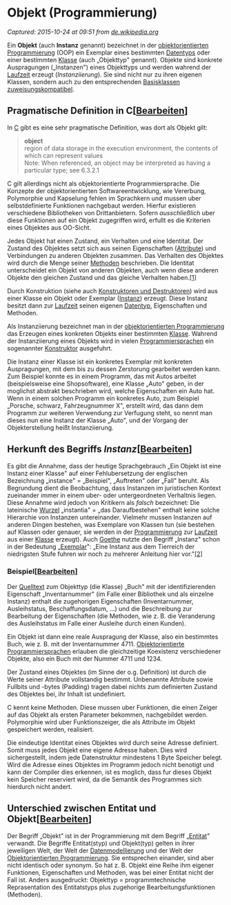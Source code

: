 # Objekt (Programmierung)

_Captured: 2015-10-24 at 09:51 from [de.wikipedia.org](http://de.wikipedia.org/w/index.php?curid=1293910)_

Ein **Objekt** (auch **Instanz** genannt) bezeichnet in der [objektorientierten Programmierung](https://de.wikipedia.org/wiki/Objektorientierte_Programmierung) (OOP) ein Exemplar eines bestimmten [Datentyps](https://de.wikipedia.org/wiki/Datentyp) oder einer bestimmten [Klasse](https://de.wikipedia.org/wiki/Klasse_\(Programmierung\)) (auch „Objekttyp" genannt). Objekte sind konkrete Auspragungen („Instanzen") eines Objekttyps und werden wahrend der [Laufzeit](https://de.wikipedia.org/wiki/Laufzeit_\(Informatik\)) erzeugt (_Instanziierung_). Sie sind nicht nur zu ihren eigenen Klassen, sondern auch zu den entsprechenden [Basisklassen](https://de.wikipedia.org/wiki/Basisklasse) [zuweisungskompatibel](https://de.wikipedia.org/wiki/Zuweisungskompatibilit%C3%A4t).

## Pragmatische Definition in C[[Bearbeiten](https://de.wikipedia.org/w/index.php?title=Objekt_\(Programmierung\)&action=edit&section=1)]

In [C](https://de.wikipedia.org/wiki/C_\(Programmiersprache\)) gibt es eine sehr pragmatische Definition, was dort als Objekt gilt:

> **object**  
region of data storage in the execution environment, the contents of which can represent values  
Note: When referenced, an object may be interpreted as having a particular type; see 6.3.2.1

C gilt allerdings nicht als objektorientierte Programmiersprache. Die Konzepte der objektorientierten Softwareentwicklung, wie Vererbung, Polymorphie und Kapselung fehlen im Sprachkern und mussen uber selbstdefinierte Funktionen nachgebaut werden. Hierfur existieren verschiedene Bibliotheken von Drittanbietern. Sofern _ausschließlich_ uber diese Funktionen auf ein Objekt zugegriffen wird, erfullt es die Kriterien eines Objektes aus OO-Sicht.

Jedes Objekt hat einen Zustand, ein Verhalten und eine Identitat. Der Zustand des Objektes setzt sich aus seinen Eigenschaften ([Attribute](https://de.wikipedia.org/wiki/Attribut_\(Objekt\))) und Verbindungen zu anderen Objekten zusammen. Das Verhalten des Objektes wird durch die Menge seiner [Methoden](https://de.wikipedia.org/wiki/Methode_\(Programmierung\)) beschrieben. Die Identitat unterscheidet ein Objekt von anderen Objekten, auch wenn diese anderen Objekte den gleichen Zustand und das gleiche Verhalten haben.[[1]](https://de.wikipedia.org/w/index.php)

Durch Konstruktion (siehe auch [Konstruktoren und Destruktoren](https://de.wikipedia.org/wiki/Konstruktoren_und_Destruktoren)) wird aus einer Klasse ein Objekt oder Exemplar ([Instanz](https://de.wikipedia.org/wiki/Instanz_\(Informatik\))) erzeugt. Diese Instanz besitzt dann zur [Laufzeit](https://de.wikipedia.org/wiki/Laufzeit_\(Informatik\)) seinen eigenen [Datentyp](https://de.wikipedia.org/wiki/Datentyp), Eigenschaften und Methoden.

Als Instanziierung bezeichnet man in der [objektorientierten Programmierung](https://de.wikipedia.org/wiki/Objektorientierte_Programmierung) das Erzeugen eines konkreten Objekts einer bestimmten [Klasse](https://de.wikipedia.org/wiki/Klasse_\(Programmierung\)). Wahrend der Instanziierung eines Objekts wird in vielen [Programmiersprachen](https://de.wikipedia.org/wiki/Programmiersprache) ein sogenannter [Konstruktor](https://de.wikipedia.org/wiki/Konstruktoren_und_Destruktoren) ausgefuhrt.

Die Instanz einer Klasse ist ein konkretes Exemplar mit konkreten Auspragungen, mit dem bis zu dessen Zerstorung gearbeitet werden kann. Zum Beispiel konnte es in einem Programm, das mit Autos arbeitet (beispielsweise eine Shopsoftware), eine Klasse „Auto" geben, in der moglichst abstrakt beschrieben wird, welche Eigenschaften ein Auto hat. Wenn in einem solchen Programm ein konkretes Auto, zum Beispiel „Porsche, schwarz, Fahrzeugnummer X", erstellt wird, das dann dem Programm zur weiteren Verwendung zur Verfugung steht, so nennt man dieses nun eine Instanz der Klasse „Auto", und der Vorgang der Objekterstellung heißt Instanziierung.

## Herkunft des Begriffs _Instanz_[[Bearbeiten](https://de.wikipedia.org/w/index.php?title=Objekt_\(Programmierung\)&action=edit&section=4)]

Es gibt die Annahme, dass der heutige Sprachgebrauch „Ein Objekt ist eine Instanz einer Klasse" auf einer Fehlubersetzung der englischen Bezeichnung „instance" = „Beispiel", „Auftreten" oder „Fall" beruht. Als Begrundung dient die Beobachtung, dass Instanzen im juristischen Kontext zueinander immer in einem uber- oder untergeordneten Verhaltnis liegen. Diese Annahme wird jedoch von Kritikern als _falsch_ bezeichnet: Die lateinische [Wurzel](https://de.wikipedia.org/wiki/Wortwurzel) „instantia" = „das Daraufbestehen" enthalt keine solche Hierarchie von Instanzen untereinander. Vielmehr mussen Instanzen auf anderen Dingen bestehen, was Exemplare von Klassen tun (sie bestehen auf Klassen oder genauer, sie werden in der [Programmierung](https://de.wikipedia.org/wiki/Objektorientierte_Programmierung) zur [Laufzeit](https://de.wikipedia.org/wiki/Laufzeit_\(Informatik\)) aus einer [Klasse](https://de.wikipedia.org/wiki/Klasse_\(Programmierung\)) erzeugt). Auch [Goethe](https://de.wikipedia.org/wiki/Johann_Wolfgang_von_Goethe) nutzte den Begriff „Instanz" schon in der Bedeutung „[Exemplar](https://de.wikipedia.org/wiki/Exemplar)": „Eine Instanz aus dem Tierreich der niedrigsten Stufe fuhren wir noch zu mehrerer Anleitung hier vor."[[2]](https://de.wikipedia.org/w/index.php)

### Beispiel[[Bearbeiten](https://de.wikipedia.org/w/index.php?title=Objekt_\(Programmierung\)&action=edit&section=5)]

Der [Quelltext](https://de.wikipedia.org/wiki/Quelltext) zum Objekttyp (die Klasse) „Buch" mit der identifizierenden Eigenschaft „Inventarnummer" (im Falle einer Bibliothek und als einzelne Instanz) enthalt die zugehorigen Eigenschaften (Inventarnummer, Ausleihstatus, Beschaffungsdatum, ...) und die Beschreibung zur Bearbeitung der Eigenschaften (die Methoden, wie z. B. die Veranderung des Ausleihstatus im Falle einer Ausleihe durch einen Kunden).

Ein Objekt ist dann eine reale Auspragung der Klasse, also ein bestimmtes Buch, wie z. B. mit der Inventarnummer 4711. [Objektorientierte Programmiersprachen](https://de.wikipedia.org/wiki/Objektorientierte_Programmierung) erlauben die gleichzeitige Koexistenz verschiedener Objekte, also ein Buch mit der Nummer 4711 und 1234.

Der Zustand eines Objektes (im Sinne der o.g. Definition) ist durch die Werte seiner Attribute vollstandig bestimmt. Unbenannte Attribute sowie Fullbits und -bytes (Padding) tragen dabei nichts zum definierten Zustand des Objektes bei, ihr Inhalt ist undefiniert.

C kennt keine Methoden. Diese mussen uber Funktionen, die einen Zeiger auf das Objekt als ersten Parameter bekommen, nachgebildet werden. Polymorphie wird uber Funktionszeiger, die als Attribute im Objekt gespeichert werden, realisiert.

Die eindeutige Identitat eines Objektes wird durch seine Adresse definiert. Somit muss jedes Objekt eine eigene Adresse haben. Dies wird sichergestellt, indem jede Datenstruktur mindestens 1 Byte Speicher belegt. Wird die Adresse eines Objektes im Programm jedoch nicht benotigt und kann der Compiler dies erkennen, ist es moglich, dass fur dieses Objekt kein Speicher reserviert wird, da die Semantik des Programmes sich hierdurch nicht andert.

## Unterschied zwischen Entitat und Objekt[[Bearbeiten](https://de.wikipedia.org/w/index.php?title=Objekt_\(Programmierung\)&action=edit&section=7)]

Der Begriff „Objekt" ist in der Programmierung mit dem Begriff „[Entitat](https://de.wikipedia.org/wiki/Entit%C3%A4t_\(Informatik\))" verwandt. Die Begriffe Entitat(styp) und Objekt(typ) gelten in ihrer jeweiligen Welt, der Welt der [Datenmodellierung](https://de.wikipedia.org/wiki/Datenmodellierung) und der Welt der [Objektorientierten Programmierung](https://de.wikipedia.org/wiki/Objektorientierte_Programmierung). Sie entsprechen einander, sind aber nicht identisch oder synonym. So hat z. B. Objekt eine Reihe ihm eigener Funktionen, Eigenschaften und Methoden, was bei einer Entitat nicht der Fall ist. Anders ausgedruckt: Objekttyp = programmtechnische Reprasentation des Entitatstyps plus zugehorige Bearbeitungsfunktionen (Methoden).
